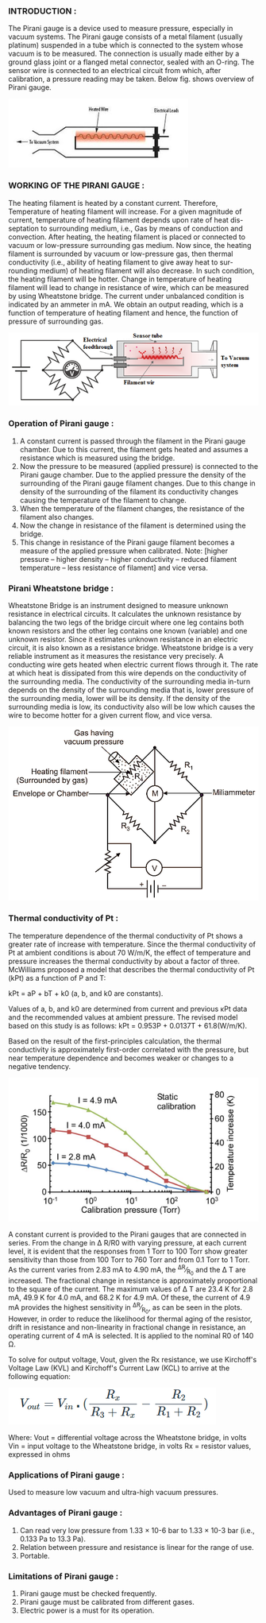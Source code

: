 ### INTRODUCTION :

The Pirani gauge is a device used to measure pressure, especially in vacuum systems. The Pirani gauge consists of a metal filament (usually platinum) suspended in a tube which is connected to the system whose vacuum is to be measured. The connection is usually made either by a ground glass joint or a flanged metal connector, sealed with an O-ring. The sensor wire is connected to an electrical circuit from which, after calibration, a pressure reading may be taken.
Below fig. shows overview of Pirani gauge. 

![1](images/piraniGuage.png)

### WORKING OF THE PIRANI GAUGE : 
The heating filament is heated by a constant current. Therefore, Temperature of heating filament will increase. For a given magnitude of current, temperature of heating filament depends upon rate of heat dis- septation to surrounding medium, i.e., Gas by means of conduction and convection. After heating, the heating filament is placed or connected to vacuum or low-pressure surrounding gas medium. Now since, the heating filament is surrounded by vacuum or low-pressure gas, then thermal conductivity (i.e., ability of heating filament to give away heat to sur- rounding medium) of heating filament will also decrease. In such condition, the heating filament will be hotter. Change in temperature of heating filament will lead to change in resistance of wire, which can be measured by using Wheatstone bridge. The current under unbalanced condition is indicated by an ammeter in mA. We obtain an output reading, which is a function of temperature of heating filament and hence, the function of pressure of surrounding gas.

![2](images/schematic-diagram-for-Pirani-gauge.png)



### Operation of Pirani gauge :

1.	A constant current is passed through the filament in the Pirani gauge chamber. Due to this current, the filament gets heated and assumes a resistance which is measured using the bridge.
2.	Now the pressure to be measured (applied pressure) is connected to the Pirani gauge chamber. Due to the applied pressure the density of the surrounding of the Pirani gauge filament changes. Due to this change in density of the surrounding of the filament its conductivity changes causing the temperature of the filament to change.
3.	When the temperature of the filament changes, the resistance of the filament also changes.
4.	Now the change in resistance of the filament is determined using the bridge.
5.	This change in resistance of the Pirani gauge filament becomes a measure of the applied pressure when calibrated.
Note: [higher pressure – higher density – higher conductivity – reduced filament temperature – less resistance of filament] and vice versa.


### Pirani Wheatstone bridge : 

Wheatstone Bridge is an instrument designed to measure unknown resistance in electrical circuits. It calculates the unknown resistance by balancing the two legs of the bridge circuit where one leg contains both known resistors and the other leg contains one known (variable) and one unknown resistor. Since it estimates unknown resistance in an electric circuit, it is also known as a resistance bridge. Wheatstone bridge is a very reliable instrument as it measures the resistance very precisely.
A conducting wire gets heated when electric current flows through it. The rate at which heat is dissipated from this wire depends on the conductivity of the surrounding media. 
The conductivity of the surrounding media in-turn depends on the density of the surrounding media that is, lower pressure of the surrounding media, lower will be its density. If the density of the surrounding media is low, its conductivity also will be low which causes the wire to become hotter for a given current flow, and vice versa.

![3](images/Pirani-Gauge.png)


### Thermal conductivity of Pt : 

The temperature dependence of the thermal conductivity of Pt shows a greater rate of increase with temperature.  Since the thermal conductivity of Pt at ambient conditions is about 70 W/m/K, the effect of temperature and pressure increases the thermal conductivity by about a factor of three. McWilliams proposed a model that describes the thermal conductivity of Pt (kPt) as a function of P and T: 

kPt = aP + bT + k0 (a, b, and k0 are constants). 

Values of a, b, and k0 are determined from current and previous κPt data and the recommended values at ambient pressure. The revised model based on this study is as follows:
kPt = 0.953P + 0.0137T + 61.8(W/m/K). 

Based on the result of the first-principles calculation, the thermal conductivity is approximately first-order correlated with the pressure, but near temperature dependence and becomes weaker or changes to a negative tendency. 

![3](images/piraniTheoryGraph.png)

A constant current is provided to the Pirani gauges that are connected in series. From the change in  &Delta; R/R0 with varying  pressure, at each current level, it is evident that the responses from 1 Torr to 100 Torr show greater sensitivity than those from 100 Torr to 760 Torr and from 0.1 Torr to 1 Torr. As the current varies from 2.83 mA to 4.90 mA, the   <sup>&Delta;R</sup>&frasl;<sub>R<sub>0</sub></sub> and the  &Delta; T are increased. The fractional change in resistance is approximately proportional to the square of the current. The maximum values of &Delta; T are 23.4 K for 2.8 mA, 49.9 K for 4.0 mA, and 68.2 K for 4.9 mA. Of these, the current of 4.9 mA provides the highest sensitivity in   <sup>&Delta;R</sup>&frasl;<sub>R<sub>0</sub></sub>, as can be seen in the plots. However, in order to reduce the likelihood for thermal aging of the resistor, drift in resistance and non-linearity in fractional change in resistance, an operating current of 4 mA is selected. It is applied to the nominal R0 of 140 &Omega;. 


To solve for output voltage, Vout, given the Rx resistance, we use Kirchoff's Voltage Law (KVL) and Kirchoff's Current Law (KCL) to arrive at the following equation:

![4](images/formulaVout.png)


Where:
Vout = differential voltage across the Wheatstone bridge, in volts
Vin = input voltage to the Wheatstone bridge, in volts
Rx = resistor values, expressed in ohms


### Applications of Pirani gauge :
Used to measure low vacuum and ultra-high vacuum pressures.

### Advantages of Pirani gauge :

1.	Can read very low pressure from 1.33 × 10-6 bar to 1.33 × 10-3 bar (i.e., 0.133 Pa to 13.3 Pa).
2.	Relation between pressure and resistance is linear for the range of use.
3.	Portable.

### Limitations of Pirani gauge :
1.	Pirani gauge must be checked frequently.
2.	Pirani gauge must be calibrated from different gases.
3.	Electric power is a must for its operation.